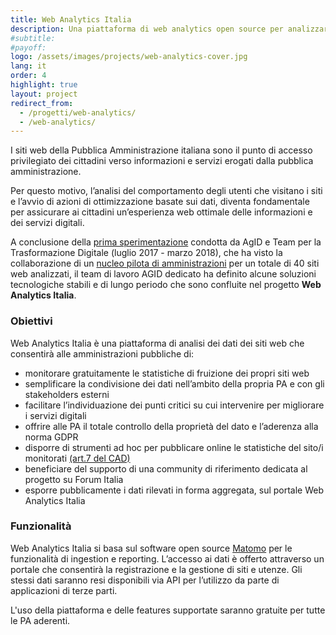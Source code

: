 ```yaml
---
title: Web Analytics Italia
description: Una piattaforma di web analytics open source per analizzare i dati di traffico dei siti della pubblica amministrazione.
#subtitle:
#payoff:
logo: /assets/images/projects/web-analytics-cover.jpg
lang: it
order: 4
highlight: true
layout: project
redirect_from:
  - /progetti/web-analytics/
  - /web-analytics/
---
```


I siti web della Pubblica Amministrazione italiana sono il punto di accesso privilegiato dei cittadini verso informazioni e servizi erogati dalla pubblica amministrazione.

Per questo motivo, l’analisi del comportamento degli utenti che visitano i siti e l’avvio di azioni di ottimizzazione basate sui dati, diventa fondamentale per assicurare ai cittadini un’esperienza web ottimale delle informazioni e dei servizi digitali.

A conclusione della [prima sperimentazione](https://medium.com/designers-italia/cosa-abbiamo-imparato-su-piwik-64b336d78888) condotta da AgID e Team per la Trasformazione Digitale (luglio 2017 - marzo 2018), che ha visto la collaborazione di un [nucleo pilota di amministrazioni](https://medium.com/designers-italia/cosa-fanno-gli-utenti-del-sito-di-un-comune-ce-lo-dice-piwik-dedc67504b35) per un totale di 40 siti web analizzati, il team di lavoro AGID dedicato ha definito alcune soluzioni tecnologiche stabili e di lungo periodo che sono confluite nel progetto **Web Analytics Italia**. 

### Obiettivi
Web Analytics Italia è una piattaforma di analisi dei dati dei siti web che consentirà alle amministrazioni pubbliche di:

- monitorare gratuitamente le statistiche di fruizione dei propri siti web
- semplificare la condivisione dei dati nell’ambito della propria PA e con gli stakeholders esterni
- facilitare l’individuazione dei punti critici su cui intervenire per migliorare i servizi digitali
- offrire alle PA il totale controllo della proprietà del dato e l’aderenza alla norma GDPR 
- disporre di strumenti ad hoc per pubblicare online le statistiche del sito/i monitorati [(art.7 del CAD)](https://docs.italia.it/italia/piano-triennale-ict/codice-amministrazione-digitale-docs/it/v2017-12-13/_rst/capo1_sezione2_art7.html?highlight=statistiche%20utilizzo)  
- beneficiare del supporto di una community di riferimento dedicata al progetto su Forum Italia 
- esporre pubblicamente i dati rilevati in forma aggregata, sul portale Web Analytics Italia  

### Funzionalità
Web Analytics Italia si basa sul software open source [Matomo](https://matomo.org/) per le funzionalità di ingestion e reporting. L’accesso ai dati è offerto attraverso un portale che consentirà la registrazione e la gestione di siti e utenze. Gli stessi dati saranno resi disponibili via API per l’utilizzo da parte di applicazioni di terze parti.

L'uso della piattaforma e delle features supportate saranno gratuite per tutte le PA aderenti.
